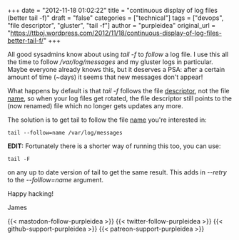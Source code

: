 +++
date = "2012-11-18 01:02:22"
title = "continuous display of log files (better tail -f)"
draft = "false"
categories = ["technical"]
tags = ["devops", "file descriptor", "gluster", "tail -f"]
author = "purpleidea"
original_url = "https://ttboj.wordpress.com/2012/11/18/continuous-display-of-log-files-better-tail-f/"
+++

All good sysadmins know about using <em>tail -f</em> to <em>follow</em> a log file. I use this all the time to follow <em>/var/log/messages</em> and my gluster logs in particular. Maybe everyone already knows this, but it deserves a PSA: after a certain amount of time (~days) it seems that new messages don't appear!

What happens by default is that <em>tail -f</em> follows the file <span style="text-decoration:underline;">descriptor</span>, not the file <span style="text-decoration:underline;">name</span>, so when your log files get rotated, the file descriptor still points to the (now renamed) file which no longer gets updates any more.

The solution is to get tail to follow the file <span style="text-decoration:underline;">name</span> you're interested in:
```
tail --follow=name /var/log/messages
```
<strong>EDIT:</strong> Fortunately there is a shorter way of running this too, you can use:
```
tail -F
```
on any up to date version of tail to get the same result. This adds in <em>--retry</em> to the <em>--folllow=name</em> argument.

Happy hacking!

James

{{< mastodon-follow-purpleidea >}}
{{< twitter-follow-purpleidea >}}
{{< github-support-purpleidea >}}
{{< patreon-support-purpleidea >}}
